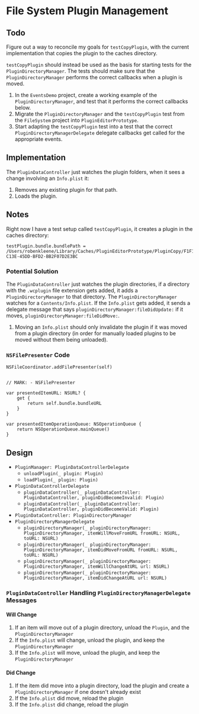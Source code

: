 # File System Plugin Management

## Todo

Figure out a way to reconcile my goals for `testCopyPlugin`, with the current implementation that copies the plugin to the caches directory.

`testCopyPlugin` should instead be used as the basis for starting tests for the `PluginDirectoryManager`. The tests should make sure that the `PluginDirectoryManager` performs the correct callbacks when a plugin is moved.

1. In the `EventsDemo` project, create a working example of the `PluginDirectoryManager`, and test that it performs the correct callbacks below. 
2. Migrate the `PluginDirectoryManager` and the `testCopyPlugin` test from the `FileSystem` project into `PluginEditorPrototype`.
3. Start adapting the `testCopyPlugin` test into a test that the correct `PluginDirectoryManagerDelegate` delegate callbacks get called for the appropriate events.

## Implementation

The `PluginDataController` just watches the plugin folders, when it sees a change involving an `Info.plist` it:

1. Removes any existing plugin for that path.
2. Loads the plugin.

## Notes

Right now I have a test setup called `testCopyPlugin`, it creates a plugin in the caches directory:

    testPlugin.bundle.bundlePath = /Users/robenkleene/Library/Caches/PluginEditorPrototype/PluginCopy/F1F1317B-C13E-45DD-BFD2-BB2F07D2E3BC

### Potential Solution

The `PluginDataController` just watches the plugin directories, if a directory with the `.wcplugin` file extension gets added, it adds a `PluginDirectoryManager` to that directory. The `PluginDirectoryManager` watches for a `Contents/Info.plist`. If the `Info.plist` gets added, it sends a delegate message that says `pluginDirectoryManager:fileDidUpdate:` if it moves, `pluginDirectoryManager:fileDidMove:`.

1. Moving an `Info.plist` should only invalidate the plugin if it was moved from a plugin directory (in order for manually loaded plugins to be moved without them being unloaded).

### `NSFilePresenter` Code

	NSFileCoordinator.addFilePresenter(self)


    // MARK: - NSFilePresenter
    
    var presentedItemURL: NSURL? {
        get {
            return self.bundle.bundleURL
        }
    }
    
    var presentedItemOperationQueue: NSOperationQueue {
        return NSOperationQueue.mainQueue()
    }

## Design

* `PluginManager: PluginDataControllerDelegate`
    * `unloadPlugin(_ plugin: Plugin)`
    * `loadPlugin(_ plugin: Plugin)`
* `PluginDataControllerDelegate`
    * `pluginDataController(_ pluginDataController: PluginDataController, pluginDidBecomeInvalid: Plugin)`
    * `pluginDataController(_ pluginDataController: PluginDataController, pluginDidBecomeValid: Plugin)`
* `PluginDataController: PluginDirectoryManager`
* `PluginDirectoryManagerDelegate`
    * `pluginDirectoryManager(_ pluginDirectoryManager: PluginDirectoryManager, itemWillMoveFromURL fromURL: NSURL, toURL: NSURL)`
    * `pluginDirectoryManager(_ pluginDirectoryManager: PluginDirectoryManager, itemDidMoveFromURL fromURL: NSURL, toURL: NSURL)`
    * `pluginDirectoryManager(_ pluginDirectoryManager: PluginDirectoryManager, itemWillChangeAtURL url: NSURL)`
    * `pluginDirectoryManager(_ pluginDirectoryManager: PluginDirectoryManager, itemDidChangeAtURL url: NSURL)`

### `PluginDataController` Handling `PluginDirectoryManagerDelegate` Messages 

#### Will Change

1. If an item will move out of a plugin directory, unload the `Plugin`, and the `PluginDirectoryManager`
2. If the `Info.plist` will change, unload the plugin, and keep the `PluginDirectoryManager`
3. If the `Info.plist` will move, unload the plugin, and keep the `PluginDirectoryManager`

#### Did Change

1. If the item did move into a plugin directory, load the plugin and create a `PluginDirectoryManager` if one doesn't already exist
2. If the `Info.plist` did move, reload the plugin
3. If the `Info.plist` did change, reload the plugin
